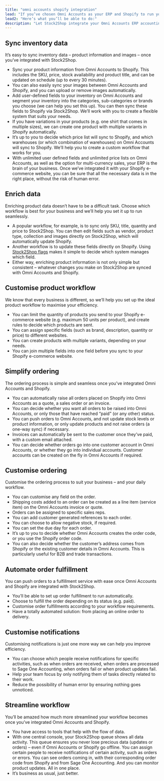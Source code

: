 ```yaml
---
title: "omni accounts shopify integration"
lead: "If you’ve chosen Omni Accounts as your ERP and Shopify to run your e-commerce website, you’ll want them to be able to communicate with each other seamlessly. Let Stock2Shop integrate Omni Accounts and Shopify to make your daily business more efficient and streamlined."
lead2: "Here’s what you’ll be able to do:"
description: "Let Stock2Shop integrate your Omni Accounts ERP accounting system and your Shopify e-commerce website for simplified ordering, a customised workflow and greater efficiency. Sync inventory, enrich data, customise the whole ordering process and automate order fulfilment for a more productive workflow."
---
```


Sync inventory data
-------------------

It’s easy to sync inventory data – product information and images – once you’ve integrated with Stock2Shop.

*   Sync your product information from Omni Accounts to Shopify. This includes the SKU, price, stock availability and product title, and can be updated on schedule (up to every 30 minutes).
*   You can also easily sync your images between Omni Accounts and Shopify, and you can upload or remove images automatically.
*   Add user-defined fields to your inventory on Omni Accounts and segment your inventory into the categories, sub-categories or brands you choose (we can help you set this up). You can then sync these fields to Shopify via Stock2Shop. We’ll work with you to create a flexible system that suits your needs.
*   If you have variations in your products (e.g. one shirt that comes in multiple sizes), we can create one product with multiple variants in Shopify automatically.
*   It’s up to you to decide which price list will sync to Shopify, and which warehouses (or which combination of warehouses) on Omni Accounts will sync to Shopify. We’ll help you to create a custom workflow that works for you.
*   With unlimited user defined fields and unlimited price lists on Omni Accounts, as well as the option for multi-currency sales, your ERP is the brain of your business. Once we’ve integrated it with your Shopify e-commerce website, you can be sure that all the necessary data is in the right place, without the risk of human error.

Enrich data
-----------

Enriching product data doesn’t have to be a difficult task. Choose which workflow is best for your business and we’ll help you set it up to run seamlessly.

*   A popular workflow, for example, is to sync only SKU, title, quantity and price to Stock2Shop. You can then edit fields such as vendor, product type, collection and images directly on Stock2Shop, which will automatically update Shopify.
*   Another workflow is to update these fields directly on Shopify. Using [Stock2Shop flags](http://www.stock2shop.com/documentation/key-concepts/flags/) makes it simple to decide which system manages which field.
*   Either way, enriching product information is not only simple but consistent – whatever changes you make on Stock2Shop are synced with Omni Accounts and Shopify.

Customise product workflow
--------------------------

We know that every business is different, so we’ll help you set up the ideal product workflow to maximise your efficiency.

*   You can limit the quantity of products you send to your Shopify e-commerce website (e.g. maximum 50 units per product), and create rules to decide which products are sent.
*   You can assign specific fields (such as brand, description, quantity or price) to different websites.
*   You can create products with multiple variants, depending on your needs.
*   You can join multiple fields into one field before you sync to your Shopify e-commerce website.

Simplify ordering
-----------------

The ordering process is simple and seamless once you’ve integrated Omni Accounts and Shopify.

*   You can automatically raise all orders placed on Shopify into Omni Accounts as a quote, a sales order or an invoice.
*   You can decide whether you want all orders to be raised into Omni Accounts, or only those that have reached “paid” (or any other) status.
*   You can push orders to Omni Accounts, and not update stock levels or product information, or only update products and not raise orders (a one-way sync) if necessary.
*   Invoices can automatically be sent to the customer once they’ve paid, with a custom email attached.
*   You can decide whether orders go into one customer account in Omni Accounts, or whether they go into individual accounts. Customer accounts can be created on the fly in Omni Accounts if required.

Customise ordering
------------------

Customise the ordering process to suit your business – and your daily workflow.

*   You can customise any field on the order.
*   Shipping costs added to an order can be created as a line item (service item) on the Omni Accounts invoice or quote.
*   Orders can be assigned to specific sales reps.
*   You can add customer generated references to each order.
*   You can choose to allow negative stock, if required.
*   You can set the due day for each order.
*   It’s up to you to decide whether Omni Accounts creates the order code, or you use the Shopify order code.
*   You can also decide whether the customer’s address comes from Shopify or the existing customer details in Omni Accounts. This is particularly useful for B2B and trade transactions.

Automate order fulfillment
--------------------------

You can push orders to a fulfillment service with ease once Omni Accounts and Shopify are integrated with Stock2Shop.

*   You’ll be able to set up order fulfillment to run automatically.
*   Choose to fulfill the order depending on its status (e.g. paid).
*   Customise order fulfillments according to your workflow requirements.
*   Have a totally automated solution: from placing an online order to delivery.

Customise notifications
-----------------------

Customising notifications is just one more way we can help you improve efficiency.

*   You can choose which people receive notifications for specific activities, such as when orders are received, when orders are processed to Sage One Accounting, when orders fail or when product updates fail.
*   Help your team focus by only notifying them of tasks directly related to their work.
*   Reduce the possibility of human error by ensuring nothing goes unnoticed.

Streamline workflow
-------------------

You’ll be amazed how much more streamlined your workflow becomes once you’ve integrated Omni Accounts and Shopify.

*   You have access to tools that help with the flow of data.
*   With one central console, your Stock2Shop queue shows all data activity. This queue ensures you never lose precious data (updates or orders) – even if Omni Accounts or Shopify go offline. You can assign certain people to receive notifications of certain activity, such as orders or errors. You can see orders coming in, with their corresponding order code from Shopify and from Sage One Accounting. And you can monitor product updates. All in one place.
*   It’s business as usual, just better.
